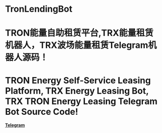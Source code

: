 # TronLendingBot
# TRON能量自助租赁平台,TRX能量租赁机器人，TRX波场能量租赁Telegram机器人源码！
# TRON Energy Self-Service Leasing Platform, TRX Energy Leasing Bot, TRX TRON Energy Leasing Telegram Bot Source Code!
__[Telegram](https://t.me/oracleupgraph)__
